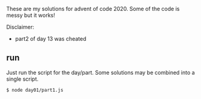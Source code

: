 These are my solutions for advent of code 2020.
Some of the code is messy but it works!

Disclaimer:
- part2 of day 13 was cheated

## run

Just run the script for the day/part.
Some solutions may be combined into a single script.

```shell
$ node day01/part1.js
```
